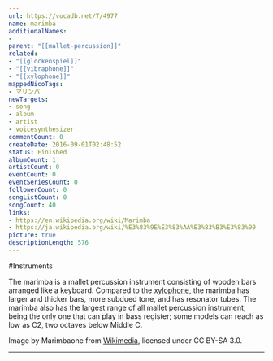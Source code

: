 ```yaml
---
url: https://vocadb.net/T/4977
name: marimba
additionalNames: 
- 
parent: "[[mallet-percussion]]"
related:
- "[[glockenspiel]]"
- "[[vibraphone]]"
- "[[xylophone]]"
mappedNicoTags:
- マリンバ
newTargets:
- song
- album
- artist
- voicesynthesizer
commentCount: 0
createDate: 2016-09-01T02:48:52
status: Finished
albumCount: 1
artistCount: 0
eventCount: 0
eventSeriesCount: 0
followerCount: 0
songListCount: 0
songCount: 40
links: 
- https://en.wikipedia.org/wiki/Marimba
- https://ja.wikipedia.org/wiki/%E3%83%9E%E3%83%AA%E3%83%B3%E3%83%90
picture: true
descriptionLength: 576
---
```


#Instruments

The marimba is a mallet percussion instrument consisting of wooden bars arranged like a keyboard. Compared to the [xylophone](https://vocadb.net/T/8068/xylophone), the marimba has larger and thicker bars, more subdued tone, and has resonator tubes. The marimba also has the largest range of all mallet percussion instrument, being the only one that can play in bass register; some models can reach as low as C2, two octaves below Middle C.

Image by Marimbaone from [Wikimedia](https://commons.wikimedia.org/wiki/File:Marimba_One_4000_Series.jpg), licensed under CC BY-SA 3.0.

---


